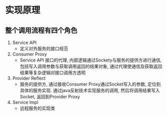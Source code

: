 # 实现原理
## 整个调用流程有四个角色
1. Service API
    + 定义对外服务的接口规范
2. Consumer Proxy
    + Service API 接口的代理, 内部逻辑通过Sockety与服务的提供方进行通信,
      包括写入调用参数与获取调用返回的结果对象, 通过代理使通信及获取返回结果等复杂逻辑对接口调用方透明
3. Provider Reflect
    + 服务的提供方, 通过接收Consumer Proxy通过Socket写入的参数, 定位到具体的服务实现.
      通过java反射技术实现服务的调用, 然后将调用结果写入Socket, 返回到Provider Proxy
4. Service Impl
    + 远程服务的实现类